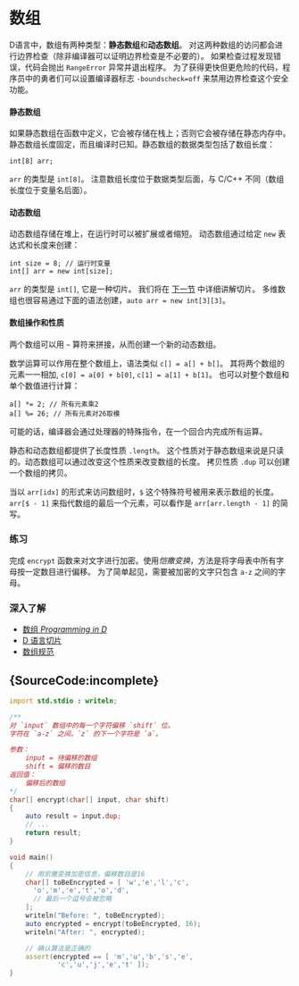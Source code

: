 # 数组

D语言中，数组有两种类型：**静态数组**和**动态数组**。
对这两种数组的访问都会进行边界检查（除非编译器可以证明边界检查是不必要的）。
如果检查过程发现错误，代码会抛出 `RangeError` 异常并退出程序。
为了获得更快但更危险的代码，程序员中的勇者们可以设置编译器标志 `-boundscheck=off` 
来禁用边界检查这个安全功能。

#### 静态数组

如果静态数组在函数中定义，它会被存储在栈上；否则它会被存储在静态内存中。
静态数组长度固定，而且编译时已知。静态数组的数据类型包括了数组长度：

    int[8] arr;

`arr` 的类型是 `int[8]`。
注意数组长度位于数据类型后面，与 C/C++ 不同（数组长度位于变量名后面）。

#### 动态数组

动态数组存储在堆上，在运行时可以被扩展或者缩短。
动态数组通过给定 `new` 表达式和长度来创建：

    int size = 8; // 运行时变量
    int[] arr = new int[size];

`arr` 的类型是 `int[]`, 它是一种切片。
我们将在 [下一节](basics/slices) 中详细讲解切片。
多维数组也很容易通过下面的语法创建，`auto arr = new int[3][3]`。

#### 数组操作和性质

两个数组可以用 `~` 算符来拼接，从而创建一个新的动态数组。

数学运算可以作用在整个数组上，语法类似 `c[] = a[] + b[]`。
其将两个数组的元素一一相加, `c[0] = a[0] + b[0]`, `c[1] = a[1] + b[1]`。
也可以对整个数组和单个数值进行计算：

    a[] *= 2; // 所有元素乘2
    a[] %= 26; // 所有元素对26取模

可能的话，编译器会通过处理器的特殊指令，在一个回合内完成所有运算。

静态和动态数组都提供了长度性质 `.length`。
这个性质对于静态数组来说是只读的。动态数组可以通过改变这个性质来改变数组的长度。
拷贝性质 `.dup` 可以创建一个数组的拷贝。

当以 `arr[idx]` 的形式来访问数组时，`$` 这个特殊符号被用来表示数组的长度。
`arr[$ - 1]` 来指代数组的最后一个元素，可以看作是 `arr[arr.length - 1]` 的简写。

### 练习

完成 `encrypt` 函数来对文字进行加密。使用*恺撒变换*，方法是将字母表中所有字母按一定数目进行偏移。
为了简单起见，需要被加密的文字只包含 `a-z` 之间的字母。

### 深入了解

- [数组 _Programming in D_](http://ddili.org/ders/d.en/arrays.html)
- [D 语言切片](https://dlang.org/d-array-article.html)
- [数组规范](https://dlang.org/spec/arrays.html)

## {SourceCode:incomplete}

```d
import std.stdio : writeln;

/**
对 `input` 数组中的每一个字符偏移 `shift` 位。
字符在 `a-z` 之间，`z` 的下一个字符是 `a`。

参数：
    input = 待偏移的数组
    shift = 偏移的数目
返回值：
    偏移后的数组
*/
char[] encrypt(char[] input, char shift)
{
    auto result = input.dup;
    // ...
    return result;
}

void main()
{
    // 用凯撒变换加密信息，偏移数目是16
    char[] toBeEncrypted = [ 'w','e','l','c',
      'o','m','e','t','o','d',
      // 最后一个逗号会被忽略
    ];
    writeln("Before: ", toBeEncrypted);
    auto encrypted = encrypt(toBeEncrypted, 16);
    writeln("After: ", encrypted);

    // 确认算法是正确的
    assert(encrypted == [ 'm','u','b','s','e',
            'c','u','j','e','t' ]);
}
```
